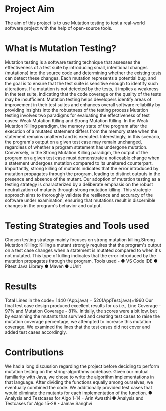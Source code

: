 # Project Aim
The aim of this project is to use Mutation testing to test a real-world software project
with the help of open-source tools.

# What is Mutation Testing?
Mutation testing is a software testing technique that assesses the effectiveness of a
test suite by introducing small, intentional changes (mutations) into the source code
and determining whether the existing tests can detect these changes. Each mutation
represents a potential bug, and the goal is to ensure that the test suite is sensitive
enough to identify such alterations. If a mutation is not detected by the tests, it
implies a weakness in the test suite, indicating that the code coverage or the quality
of the tests may be insufficient. Mutation testing helps developers identify areas of
improvement in their test suites and enhances overall software reliability by providing
insights into the robustness of the testing process
Mutation testing involves two paradigms for evaluating the effectiveness of test
cases: Weak Mutation Killing and Strong Mutation Killing.
In the Weak Mutation Killing paradigm, the memory state of the program after the
execution of a mutated statement differs from the memory state when the statement
remains unaltered and is executed. Interestingly, in this scenario, the program's
output on a given test case may remain unchanged, regardless of whether a
program statement has undergone mutation.
Conversely, in the Strong Mutation Killing paradigm, the output of the program on a
given test case must demonstrate a noticeable change when a statement undergoes
mutation compared to its unaltered counterpart. Importantly, strong killing of mutants
indicates that the error introduced by mutation propagates through the program,
leading to distinct outputs in the presence and absence of the mutant.
Our adoption of mutation testing as a testing strategy is characterized by a deliberate
emphasis on the robust neutralization of mutants through strong mutation killing.
This strategic approach aims to thoroughly validate the resilience and accuracy of
the software under examination, ensuring that mutations result in discernible
changes in the program's behavior and output.

# Testing Strategies and Tools used
Chosen testing strategy mainly focuses on strong mutation killing.Strong Mutation
Killing: Killing a mutant strongly requires that the program's output on a test case
changes when a statement is mutated compared to when it's not mutated. This type
of killing indicates that the error introduced by the mutation propagates through the
program.
Tools used -
● VS Code IDE
● Pitest Java Library
● Maven
● JUnit

# Results
Total Lines in the code= 1440 (App.java) + 520(AppTest.java)=1960
Our final test case design produced excellent results for us i.e., Line Coverage - 97%
and Mutation Coverage - 81%.
Initially, the scores were a bit low, but by examining the mutants that survived and
creating test cases to raise the mutation coverage percentage, we attempted to
increase this mutation coverage. We examined the lines that the test cases did not
cover and added test cases accordingly.

# Contributions
We had a long discussion regarding the project before deciding to perform mutation testing on the string-algorithms codebase. Given our mutual familiarity with Java, we chose to write the algorithm implementations in that language. After dividing the functions equally among ourselves, we eventually combined the code. We additionally provided test cases that would eliminate the mutants for each implementation of the function.
● Analysis and Testcases for Algo 1-14 - Arin Awasthi
● Analysis and Testcases for Algo 15-28 - Jainav Sanghvi


